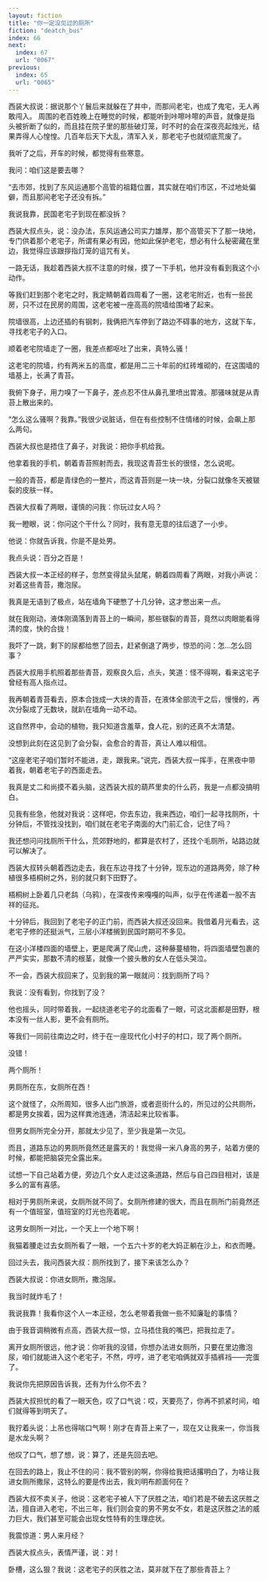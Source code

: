```yaml
---
layout: fiction
title: "你一定没见过的厕所"
fiction: "deatch_bus"
index: 66
next:
  index: 67
  url: "0067"
previous:
  index: 65
  url: "0065"
---
```

西装大叔说：据说那个丫鬟后来就躲在了井中，而那间老宅，也成了鬼宅，无人再敢闯入。 周围的老百姓晚上在睡觉的时候，都能听到咔嚓咔嚓的声音，就像是指头被折断了似的，而且挂在院子里的那些破灯笼，时不时的会在深夜亮起烛光，结果弄得人心惶惶。几百年后天下大乱，清军入关，那老宅子也就彻底荒废了。

我听了之后，开车的时候，都觉得有些寒意。

我问：咱们这是要去哪？

“去市郊，找到了东风运通那个高管的祖籍位置，其实就在咱们市区，不过地处偏僻，而且那间老宅子还没有拆。”

我说我靠，民国老宅子到现在都没拆？

西装大叔点头，说：没办法，东风运通公司实力雄厚，那个高管买下了那一块地，专门供着那个老宅子，所谓有果必有因，他如此保护老宅，想必有什么秘密藏在里边，我觉得应该跟拶指灯笼的诅咒有关。

一路无话，我趁着西装大叔不注意的时候，摸了一下手机，他并没有看到我这个小动作。

等我们赶到那个老宅之时，我定睛朝着四周看了一圈，这老宅附近，也有一些民房，只不过在民房的周围，这老宅被一座高高的院墙给围堵了起来。

院墙很高，上边还插的有钢刺，我俩把汽车停到了路边不碍事的地方，这就下车，寻找老宅子的入口。

顺着老宅院墙走了一圈，我差点都呕吐了出来，真特么骚！

这老宅的院墙，约有两米五的高度，都是用二三十年前的红砖堆砌的，在这围墙的墙基上，长满了青苔。

我俯下身子，用力嗅了一下鼻子，差点忍不住从鼻孔里喷出胃液。那骚味就是从青苔上散出来的。

“怎么这么骚啊？我靠。”我很少说脏话，但在有些控制不住情绪的时候，会飙上那么两句。

西装大叔也是捂住了鼻子，对我说：把你手机给我。

他拿着我的手机，朝着青苔照射而去，我现这青苔生长的很怪，怎么说呢。

一般的青苔，都是青绿色的一整片，而这青苔则是一块一块，分裂口就像冬天被皲裂的皮肤一样。

西装大叔看了两眼，谨慎的问我：你玩过女人吗？

我一瞪眼，说：你问这个干什么？同时，我有意无意的往后退了一小步。

他说：你就告诉我，你是不是处男。

我点头说：百分之百是！

西装大叔一本正经的样子，忽然变得鼠头鼠尾，朝着四周看了两眼，对我小声说：对着这些青苔，撒泡尿。

我真是无语到了极点，站在墙角下硬憋了十几分钟，这才憋出来一点。

就在我刚动，液体刚滴落到青苔上的一瞬间，那些皲裂的青苔，竟然以肉眼能看得清的度，快的合拢！

我吓了一跳，剩下的尿都给憋了回去，赶紧倒退了两步，惊恐的问：怎...怎么回事？

西装大叔用手机照着那些青苔，观察良久后，点头，笑道：怪不得啊，看来这宅子曾经有高人指点过。

我再朝着青苔看去，原本合拢成一大块的青苔，在液体全部流干之后，慢慢的，再次分裂成了无数块，就趴在墙角一动不动。

这自然界中，会动的植物，我只知道含羞草，食人花，别的还真不太清楚。

没想到此刻在这见到了会分裂，会愈合的青苔，真让人难以相信。

“这座老宅子咱们暂时不能进，走，跟我来。”说完，西装大叔一挥手，在黑夜中带着我，朝着老宅子的西面走去。

我真是丈二和尚摸不着头脑，这西装大叔的葫芦里卖的什么药，我是一点都没搞明白。

见我有些急，他就对我说：这样吧，你去东边，我来西边，咱们一起寻找厕所，十分钟后，不管找没找到，咱们就在老宅子南面的大门前汇合，记住了吗？

我还想问问找厕所干什么，荒郊野地的，都算是农村了，还找个毛厕所，站路边就可以解决了。

西装大叔转头朝着西边走去，我在东边寻找了十分钟，现东边的道路两旁，除了种植很多梧桐树之外，别的就只剩下田野了。

梧桐树上卧着几只老鸹（乌鸦），在深夜传来嘎嘎的叫声，似乎在传递着一股不吉祥的征兆。

十分钟后，我回到了老宅子的正门前，而西装大叔还没回来。我借着月光看去，这老宅子修的还挺派气，三层小洋楼搁到民国时期可不多见。

在这小洋楼四面的墙壁上，更是爬满了爬山虎，这种藤蔓植物，将四面墙壁包裹的严严实实，那数不清的根茎，就像一个披头散的女人在低头哭泣。

不一会，西装大叔回来了，见到我的第一眼就问：找到厕所了吗？

我说：没有看到，你找到了没？

他也摇头，同时带着我，一起绕道老宅子的北面看了一眼，可这北面都是田野，根本没有一丝人影，更不会有厕所。

等我们一同前往南边之时，终于在一座现代化小村子的村口，现了两个厕所。

没错！

两个厕所！

男厕所在东，女厕所在西！

这个就怪了，众所周知，很多人出门旅游，或者逛街什么的，所见过的公共厕所，都是男女挨着，因为这样粪池连通，清洁起来比较省事。

但男女厕所完全分开，那就太少见了，至少我是第一次见。

而且，道路东边的男厕所竟然还是露天的！我觉得一米八身高的男子，站着方便的时候，都能把脑袋完全露出来。

试想一下自己站着方便，旁边几个女人走过这条道路，然后与自己四目相对，该是多么的富有喜感。

相对于男厕所来说，女厕所就不同了。女厕所修建的很大，而且在厕所门前竟然还有一个值班室，值班室的灯光也亮着呢。

这男女厕所一对比，一个天上一个地下啊！

我猫着腰走过去女厕所看了一眼，一个五六十岁的老大妈正躺在沙上，和衣而睡。

回过头去，我问西装大叔：厕所找到了，接下来该怎么办？

西装大叔说：你进女厕所，撒泡尿。

我当时就炸毛了！

我说我靠！我看你这个人一本正经，怎么老带着我做一些不知廉耻的事情？

由于我音调稍微有点高，西装大叔一惊，立马捂住我的嘴巴，把我拉走了。

离开女厕所很远，他才说：你听我的没错，你想办法进女厕所，只要在里边撒泡尿，咱们就能进入这个老宅子，不然，哼哼，进了老宅咱俩就双手插裤裆――完蛋了。

我说你先把原因告诉我，还有为什么你不去？

西装大叔担忧的看了一眼天色，叹了口气说：哎，天要亮了，你再不抓紧时间，咱们就得等到明天了。

我拧着头说：上吊也得喘口气啊！刚才在青苔上来了一，现在又让我来一，你当我是水龙头啊？

他叹了口气，想了想，说：算了，还是先回去吧。

在回去的路上，我止不住的问：我不管别的啊，你得给我把话撂明白了，为啥让我进女厕所撒尿，这特么的要是传出去，我刘明布颜面何在？

西装大叔不卖关子，他说：这老宅子被人下了厌胜之法，咱们若是不破去这厌胜之法，擅自进入老宅，不出三年，我们则会变的男不男女不女，若是这厌胜之法的威力巨大，我们甚至可能会出现女性特有的生理症状。

我震惊道：男人来月经？

西装大叔点头，表情严谨，说：对！

卧槽，这么狠？我说：这老宅子的厌胜之法，莫非就下在了那些青苔上？